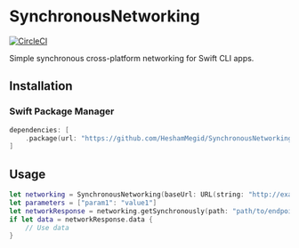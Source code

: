 # SynchronousNetworking

[![CircleCI](https://circleci.com/gh/HeshamMegid/SynchronousNetworking.svg?style=svg)](https://circleci.com/gh/HeshamMegid/SynchronousNetworking)

Simple synchronous cross-platform networking for Swift CLI apps.

## Installation

### Swift Package Manager

```swift
dependencies: [
    .package(url: "https://github.com/HeshamMegid/SynchronousNetworking", .upToNextMajor(from: "0.0.1")
]
```

## Usage

```swift
let networking = SynchronousNetworking(baseUrl: URL(string: "http://example.com/")!)
let parameters = ["param1": "value1"]
let networkResponse = networking.getSynchronously(path: "path/to/endpoint/", parameters: parameters)
if let data = networkResponse.data {
    // Use data
}
```
